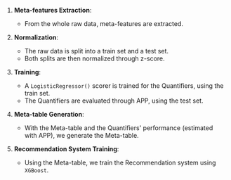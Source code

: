 1. **Meta-features Extraction**:
    - From the whole raw data, meta-features are extracted.

2. **Normalization**:
    - The raw data is split into a train set and a test set.
    - Both splits are then normalized through z-score.

2. **Training**:
    - A `LogisticRegressor()` scorer is trained for the Quantifiers, using the train set.
    - The Quantifiers are evaluated through APP, using the test set.

3. **Meta-table Generation**:
    - With the Meta-table and the Quantifiers' performance (estimated with APP), we generate the Meta-table.

4. **Recommendation System Training**:
    - Using the Meta-table, we train the Recommendation system using `XGBoost`.